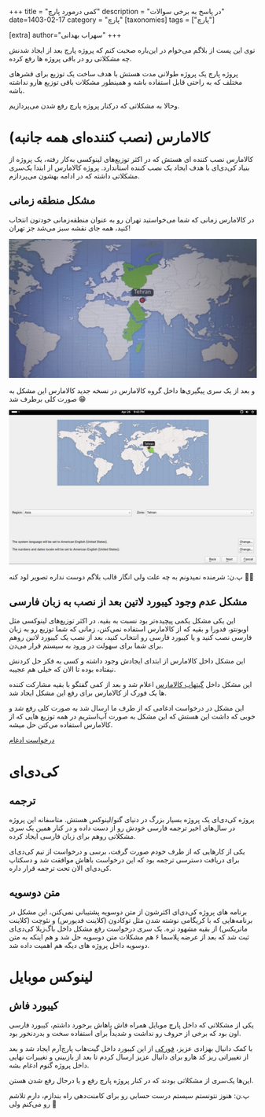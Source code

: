 +++
title = "کمی درمورد پارچ"
description = "در پاسخ به برخی سوالات"
date=1403-02-17
category = "پارچ"
[taxonomies]
tags = ["پارچ"]

[extra]
author="سهراب بهدانی"
+++

توی این پست از بلاگم می‌خوام در این‌باره صحبت کنم که پروژه پارچ بعد از ایجاد شدنش چه مشکلاتی رو در باقی پروژه ها رفع کرده.

پروژه پارچ یک پروژه طولانی مدت هستش با هدف ساخت یک توزیع برای قشرهای مختلف که به راحتی قابل استفاده باشه و همینطور مشکلات باقی توزیع هارو نداشته باشه.

وحالا به مشکلاتی که درکنار پروژه پارچ رفع شدن می‌پردازیم.

# کالامارس (نصب کننده‌ای همه جانبه)

کالامارس نصب کننده ای هستش که در اکثر توزیع‌های لینوکسی به‌کار رفته، یک پروژه از بنیاد کی‌دی‌ای با هدف ایجاد یک نصب کننده استاندارد.
پروژه کالامارس از ابتدا یک‌سری مشکلاتی داشته که در ادامه بهشون می‌پردازم.

## مشکل منطقه زمانی

در کالامارس زمانی که شما می‌خواستید تهران رو به عنوان منطقه‌زمانی خودتون انتخاب کنید، همه جای نقشه سبز می‌شد جز تهران!

![اسکرین شات مشکل](https://github.com/behdanisohrab/blogfa/raw/main/content/images/parchway/before.jpg)

و بعد از یک سری پیگیری‌ها داخل گروه کالامارس در نسخه جدید کالامارس این مشکل به صورت کلی برطرف شد 😁

![نسخه رفع شده](https://github.com/behdanisohrab/blogfa/raw/main/content/images/parchway/after.jpg)

پ.ن: شرمنده نمیدونم به چه علت ولی انگار قالب بلاگم دوست نداره تصویر لود کنه 🥲🫠


## مشکل عدم وجود کیبورد لاتین بعد از نصب به زبان فارسی

این یکی مشکل یکمی پیچیده‌تر بود نسبت به بقیه.
در اکثر توزیع‌های لینوکسی مثل اوبونتو، فدورا و بقیه که از کالامارس استفاده نمی‌کنن، زمانی که شما توزیع رو به زبان فارسی نصب کنید و یا کیبورد فارسی رو انتخاب کنید، بعد از نصب یک کیبورد لاتین روهم برای شما برای سهولت در ورود به سیستم قرار می‌دن.

این مشکل داخل کالامارس از ابتدای ایجادش وجود داشته و کسی به فکر حل کردنش نیفتاده بوده تا الان که خیلی هم عجیبه.

این مشکل داخل [گیتهاب کالامارس](https://github.com/calamares/calamares/issues/2307) اعلام شد و بعد از کمی گفتگو با بقیه مشارکت کننده ها یک فورک از کالامارس برای رفع این مشکل ایجاد شد.

این مشکل در درخواست ادغامی که از طرف ما ارسال شد به صورت کلی رفع شد و خوبی که داشت این هستش که این مشکل به صورت آپ‌استریم در همه توزیع هایی که از کالامارس استفاده می‌کنن حل میشه.

[درخواست ادغام](https://github.com/calamares/calamares/pull/2324)


# کی‌دی‌ای

## ترجمه

پروژه کی‌دی‌ای یک پروژه بسیار بزرگ در دنیای گنو/لینوکس هستش. متاسفانه این پروژه در سال‌های اخیر ترجمه فارسی خودش رو از دست داده و در کنار همین یک سری مشکلاتی روهم برای زبان فارسی ایجاد کرده.

یکی از کارهایی که از طرف خودم صورت گرفت، برسی و درخواست از تیم کی‌دی‌ای برای دریافت دسترسی ترجمه بود که این درخواست باهاش موافقت شد و دسکتاپ کی‌دی‌ای الان تحت ترجمه قرار داره.

## متن دوسویه

برنامه های پروژه کی‌دی‌ای اکثرشون از متن دوسویه پشتیبانی نمی‌کنن، این مشکل در برنامه‌هایی که با کریگامی نوشته شدن مثل توکادون (کلاینت فدیورس) و نئوچت (کلاینت ماتریکس) از بقیه مشهود تره. یک سری درخواست رفع مشکل داخل باگ‌زیلا کی‌دی‌ای ثبت شد که بعد از عرضه پلاسما ۶ هم مشکلات متن دوسویه حل شد و هم اینکه به متن دوسویه داخل پروژه های دیگه هم اهمیت داده شد.


# لینوکس موبایل

## کیبورد فاش

یکی از مشکلاتی که داخل پارچ موبایل همراه فاش باهاش برخورد داشتم، کیبورد فارسی اون بود که برخی از حروف رو نداشت و شدیداً برای استفاده سخت و بدردنخور بود.

با کمک دانیال بهزادی عزیز، [فورکی](https://github.com/Parchlinux-Arm/squeekboard/) از این کیبورد داخل گیت‌هاب پارچ‌آرم ایجاد شد و بعد از تغییراتی ریز کد هارو برای دانیال عزیز ارسال کردم تا بعد از بازبینی و تغییرات نهایی داخل پروژه گنوم ادغام بشه.





این‌ها یک‌سری از مشکلاتی بودند که در کنار پروژه پارچ رفع و یا درحال رفع شدن هستن.

پ.ن: هنوز نتونستم سیستم درست حسابی رو برای کامنت‌دهی راه بندازم، دارم تلاشم رو می‌کنم ولی 🤕
